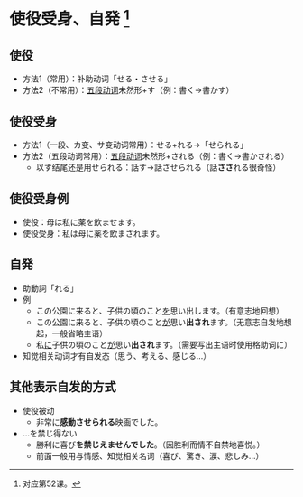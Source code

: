# 使役受身、自発 [^title]

## 使役
- 方法1（常用）：补助动词「せる・させる」
- 方法2（不常用）：<u>五段动词</u>未然形+す（例：書く→書かす）
## 使役受身
- 方法1（一段、カ变、サ变动词常用）：せる+れる→「せられる」
- 方法2（五段动词常用）：<u>五段动词</u>未然形+される（例：書く→書かされる）
  - 以す结尾还是用せられる：話す→話させられる（話**ささ**れる很奇怪）
## 使役受身例
- 使役：母は私に薬を飲ませます。
- 使役受身：私は母に薬を飲まされます。
## 自発
- 助動詞「れる」
- 例
  - この公園に来ると、子供の頃のこと<u>を</u>思い出します。（有意志地回想）
  - この公園に来ると、子供の頃のこと<u>が</u>思い**出され**ます。（无意志自发地想起，一般省略主语）
  - 私<u>に</u>子供の頃のこと<u>が</u>思い**出され**ます。（需要写出主语时使用格助词に）
- 知觉相关动词才有自发态（思う、考える、感じる...）
## 其他表示自发的方式
- 使役被动
  - 非常に**感動させられる**映画でした。
- ...を禁じ得ない
  - 勝利に喜び**を禁じえませんでした**。（因胜利而情不自禁地喜悦。）
  - 前面一般用与情感、知觉相关名词（喜び、驚き、涙、悲しみ...）


[^title]: 对应第52课。


